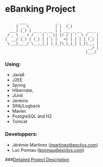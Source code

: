 #		eBanking Project

          ____              _    _             
         |  _ \            | |  (_)            
      ___| |_) | __ _ _ __ | | ___ _ __   __ _ 
     / _ \  _ < / _` | '_ \| |/ / | '_ \ / _` |
    |  __/ |_) | (_| | | | |   <| | | | | (_| |
     \___|____/ \__,_|_| |_|_|\_\_|_| |_|\__, |
                                          __/ |
                                         |___/ 

### Using:  
* Java6
* J2EE
* Spring
* Hibernate,
* JUnit
* Jenkins
* Slf4j/Logback
* Maven
* PostgreSQL and H2
* Tomcat

### Developpers:
* Jérémie Martinez (jmartinez@excilys.com)
* Luc Ponnau (lponnau@excilys.com)

###[Detailed Project Description](https://github.com/downloads/lponnau/ExcilysBanking/DescriptionProjet.pdf)